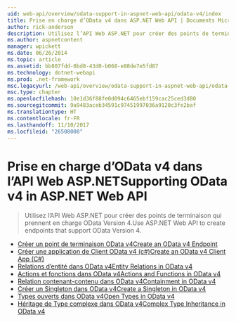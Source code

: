 ```yaml
---
uid: web-api/overview/odata-support-in-aspnet-web-api/odata-v4/index
title: Prise en charge d’OData v4 dans ASP.NET Web API | Documents Microsoft
author: rick-anderson
description: Utilisez l’API Web ASP.NET pour créer des points de terminaison qui prennent en charge OData Version 4.
ms.author: aspnetcontent
manager: wpickett
ms.date: 06/26/2014
ms.topic: article
ms.assetid: bb807fdd-0bd8-43d0-b068-e88de7e5fd87
ms.technology: dotnet-webapi
ms.prod: .net-framework
msc.legacyurl: /web-api/overview/odata-support-in-aspnet-web-api/odata-v4
msc.type: chapter
ms.openlocfilehash: 10e1d36f88fe0d094c6465ebf159cac25ced3d80
ms.sourcegitcommit: 9a9483aceb34591c97451997036a9120c3fe2baf
ms.translationtype: HT
ms.contentlocale: fr-FR
ms.lasthandoff: 11/10/2017
ms.locfileid: "26508008"
---
```

<a name="supporting-odata-v4-in-aspnet-web-api"></a><span data-ttu-id="f7959-103">Prise en charge d’OData v4 dans l’API Web ASP.NET</span><span class="sxs-lookup"><span data-stu-id="f7959-103">Supporting OData v4 in ASP.NET Web API</span></span>
====================
> <span data-ttu-id="f7959-104">Utilisez l’API Web ASP.NET pour créer des points de terminaison qui prennent en charge OData Version 4.</span><span class="sxs-lookup"><span data-stu-id="f7959-104">Use ASP.NET Web API to create endpoints that support OData Version 4.</span></span>


- [<span data-ttu-id="f7959-105">Créer un point de terminaison OData v4</span><span class="sxs-lookup"><span data-stu-id="f7959-105">Create an OData v4 Endpoint</span></span>](create-an-odata-v4-endpoint.md)
- [<span data-ttu-id="f7959-106">Créer une application de Client OData v4 (c#)</span><span class="sxs-lookup"><span data-stu-id="f7959-106">Create an OData v4 Client App (C#)</span></span>](create-an-odata-v4-client-app.md)
- [<span data-ttu-id="f7959-107">Relations d’entité dans OData v4</span><span class="sxs-lookup"><span data-stu-id="f7959-107">Entity Relations in OData v4</span></span>](entity-relations-in-odata-v4.md)
- [<span data-ttu-id="f7959-108">Actions et fonctions dans OData v4</span><span class="sxs-lookup"><span data-stu-id="f7959-108">Actions and Functions in OData v4</span></span>](odata-actions-and-functions.md)
- [<span data-ttu-id="f7959-109">Relation contenant-contenu dans OData v4</span><span class="sxs-lookup"><span data-stu-id="f7959-109">Containment in OData v4</span></span>](odata-containment-in-web-api-22.md)
- [<span data-ttu-id="f7959-110">Créer un Singleton dans OData v4</span><span class="sxs-lookup"><span data-stu-id="f7959-110">Create a Singleton in OData v4</span></span>](using-a-singleton-in-an-odata-endpoint-in-web-api-22.md)
- [<span data-ttu-id="f7959-111">Types ouverts dans OData v4</span><span class="sxs-lookup"><span data-stu-id="f7959-111">Open Types in OData v4</span></span>](use-open-types-in-odata-v4.md)
- [<span data-ttu-id="f7959-112">Héritage de Type complexe dans OData v4</span><span class="sxs-lookup"><span data-stu-id="f7959-112">Complex Type Inheritance in OData v4</span></span>](complex-type-inheritance-in-odata-v4.md)
